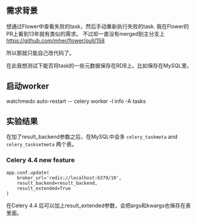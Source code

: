 ## 需求背景
想通过Flower中查看失败的task，然后手动重新执行失败的task. 我在Flower的PR上看到13年就有类似的需求。
不过却一直没有merged到主分支上 https://github.com/mher/flower/pull/158

所以那就只能自己改代码了。

在此我想测试下能否将task的一些元数据保存在RDB上。比如保存在MySQL里。

## 启动worker
watchmedo auto-restart -- celery worker -l info -A tasks

## 实验结果
在加了result_backend参数之后，在MySQL中会多 `celery_taskmeta` and `celery_tasksetmeta` 两个表。

### Celery 4.4 new feature
```
app.conf.update(
    broker_url='redis://localhost:6379/10',
    result_backend=result_backend,
    result_extended=True
)
```
在Celery 4.4 后可以加上result_extended参数，会把args和kwargs也保存在表里面。

